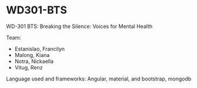# WD301-BTS
WD-301 BTS: Breaking the Silence: Voices for Mental Health

Team:
- Estanislao, Francilyn
- Malong, Kiana
- Notra, Nickaella
- Vitug, Renz

Language used and frameworks: Angular, material, and bootstrap, mongodb





